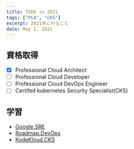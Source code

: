 ```yaml
---
title: TODO in 2021
tags: ["PCA", "CKS"]
excerpt: 2021年にやること
date: May 1, 2021
---
```


## 資格取得 
- [x] Professional Cloud Architect
- [ ] Professional Cloud Developer
- [ ] Professional Cloud DevOps Engineer
- [ ] Certifed kubernetes Security Specialist(CKS)

## 学習
- [Google.SRE](https://sre.google/)
- [Roadmap.DevOps](https://roadmap.sh/devops)
- [KodeKloud.CKS](https://kodekloud.com/p/certified-kubernetes-security-specialist-cks)
